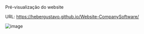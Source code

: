 Pré-visualização do website

URL: https://hebergustavo.github.io/Website-CompanySoftware/

![image](https://github.com/heberGustavo/Website-CompanySoftware/assets/44476616/e030ed39-841e-4d6a-b844-c30028736ba5)
